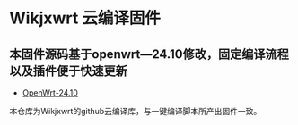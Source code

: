 # Wikjxwrt 云编译固件

## 本固件源码基于openwrt—24.10修改，固定编译流程以及插件便于快速更新
- [OpenWrt-24.10]([https://github.com/openwrt/openwrt](https://github.com/openwrt/openwrt/tree/openwrt-24.10))
   
本仓库为Wikjxwrt的github云编译库，与一键编译脚本所产出固件一致。
